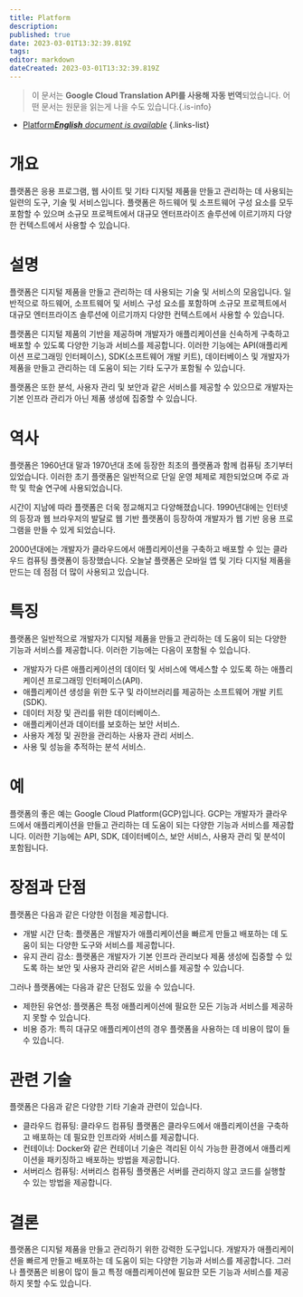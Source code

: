```yaml
---
title: Platform
description: 
published: true
date: 2023-03-01T13:32:39.819Z
tags: 
editor: markdown
dateCreated: 2023-03-01T13:32:39.819Z
---
```


> 이 문서는 **Google Cloud Translation API를 사용해 자동 번역**되었습니다.
어떤 문서는 원문을 읽는게 나을 수도 있습니다.{.is-info}



- [Platform***English** document is available*](/en/Knowledge-base/Dictionary/platform)
{.links-list}


# 개요
플랫폼은 응용 프로그램, 웹 사이트 및 기타 디지털 제품을 만들고 관리하는 데 사용되는 일련의 도구, 기술 및 서비스입니다. 플랫폼은 하드웨어 및 소프트웨어 구성 요소를 모두 포함할 수 있으며 소규모 프로젝트에서 대규모 엔터프라이즈 솔루션에 이르기까지 다양한 컨텍스트에서 사용할 수 있습니다.

# 설명
플랫폼은 디지털 제품을 만들고 관리하는 데 사용되는 기술 및 서비스의 모음입니다. 일반적으로 하드웨어, 소프트웨어 및 서비스 구성 요소를 포함하며 소규모 프로젝트에서 대규모 엔터프라이즈 솔루션에 이르기까지 다양한 컨텍스트에서 사용할 수 있습니다.

플랫폼은 디지털 제품의 기반을 제공하며 개발자가 애플리케이션을 신속하게 구축하고 배포할 수 있도록 다양한 기능과 서비스를 제공합니다. 이러한 기능에는 API(애플리케이션 프로그래밍 인터페이스), SDK(소프트웨어 개발 키트), 데이터베이스 및 개발자가 제품을 만들고 관리하는 데 도움이 되는 기타 도구가 포함될 수 있습니다.

플랫폼은 또한 분석, 사용자 관리 및 보안과 같은 서비스를 제공할 수 있으므로 개발자는 기본 인프라 관리가 아닌 제품 생성에 집중할 수 있습니다.

# 역사
플랫폼은 1960년대 말과 1970년대 초에 등장한 최초의 플랫폼과 함께 컴퓨팅 초기부터 있었습니다. 이러한 초기 플랫폼은 일반적으로 단일 운영 체제로 제한되었으며 주로 과학 및 학술 연구에 사용되었습니다.

시간이 지남에 따라 플랫폼은 더욱 정교해지고 다양해졌습니다. 1990년대에는 인터넷의 등장과 웹 브라우저의 발달로 웹 기반 플랫폼이 등장하여 개발자가 웹 기반 응용 프로그램을 만들 수 있게 되었습니다.

2000년대에는 개발자가 클라우드에서 애플리케이션을 구축하고 배포할 수 있는 클라우드 컴퓨팅 플랫폼이 등장했습니다. 오늘날 플랫폼은 모바일 앱 및 기타 디지털 제품을 만드는 데 점점 더 많이 사용되고 있습니다.

# 특징
플랫폼은 일반적으로 개발자가 디지털 제품을 만들고 관리하는 데 도움이 되는 다양한 기능과 서비스를 제공합니다. 이러한 기능에는 다음이 포함될 수 있습니다.

- 개발자가 다른 애플리케이션의 데이터 및 서비스에 액세스할 수 있도록 하는 애플리케이션 프로그래밍 인터페이스(API).
- 애플리케이션 생성을 위한 도구 및 라이브러리를 제공하는 소프트웨어 개발 키트(SDK).
- 데이터 저장 및 관리를 위한 데이터베이스.
- 애플리케이션과 데이터를 보호하는 보안 서비스.
- 사용자 계정 및 권한을 관리하는 사용자 관리 서비스.
- 사용 및 성능을 추적하는 분석 서비스.

# 예
플랫폼의 좋은 예는 Google Cloud Platform(GCP)입니다. GCP는 개발자가 클라우드에서 애플리케이션을 만들고 관리하는 데 도움이 되는 다양한 기능과 서비스를 제공합니다. 이러한 기능에는 API, SDK, 데이터베이스, 보안 서비스, 사용자 관리 및 분석이 포함됩니다.

# 장점과 단점
플랫폼은 다음과 같은 다양한 이점을 제공합니다.

- 개발 시간 단축: 플랫폼은 개발자가 애플리케이션을 빠르게 만들고 배포하는 데 도움이 되는 다양한 도구와 서비스를 제공합니다.
- 유지 관리 감소: 플랫폼은 개발자가 기본 인프라 관리보다 제품 생성에 집중할 수 있도록 하는 보안 및 사용자 관리와 같은 서비스를 제공할 수 있습니다.

그러나 플랫폼에는 다음과 같은 단점도 있을 수 있습니다.

- 제한된 유연성: 플랫폼은 특정 애플리케이션에 필요한 모든 기능과 서비스를 제공하지 못할 수 있습니다.
- 비용 증가: 특히 대규모 애플리케이션의 경우 플랫폼을 사용하는 데 비용이 많이 들 수 있습니다.

# 관련 기술
플랫폼은 다음과 같은 다양한 기타 기술과 관련이 있습니다.

- 클라우드 컴퓨팅: 클라우드 컴퓨팅 플랫폼은 클라우드에서 애플리케이션을 구축하고 배포하는 데 필요한 인프라와 서비스를 제공합니다.
- 컨테이너: Docker와 같은 컨테이너 기술은 격리된 이식 가능한 환경에서 애플리케이션을 패키징하고 배포하는 방법을 제공합니다.
- 서버리스 컴퓨팅: 서버리스 컴퓨팅 플랫폼은 서버를 관리하지 않고 코드를 실행할 수 있는 방법을 제공합니다.

# 결론
플랫폼은 디지털 제품을 만들고 관리하기 위한 강력한 도구입니다. 개발자가 애플리케이션을 빠르게 만들고 배포하는 데 도움이 되는 다양한 기능과 서비스를 제공합니다. 그러나 플랫폼은 비용이 많이 들고 특정 애플리케이션에 필요한 모든 기능과 서비스를 제공하지 못할 수도 있습니다.